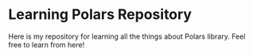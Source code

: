 # Learning Polars Repository

Here is my repository for learning all the things about Polars library. Feel free to learn from here!